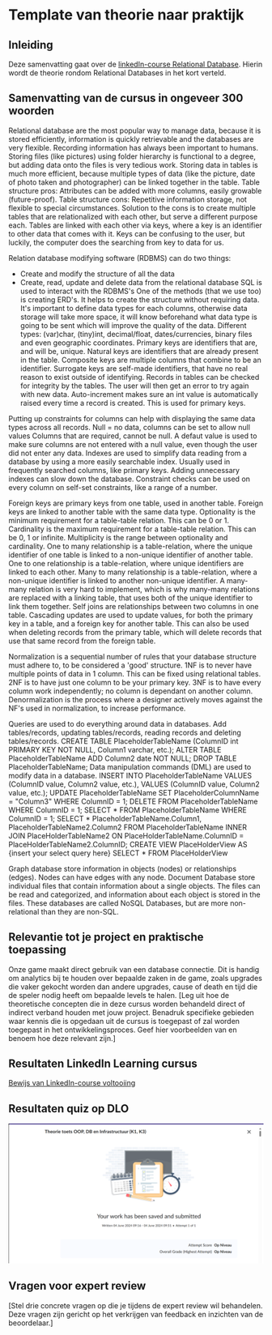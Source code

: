 # Template van theorie naar praktijk

## Inleiding

Deze samenvatting gaat over de [linkedIn-course Relational Database](https://www.linkedin.com/learning/relational-databases-essential-training/). Hierin wordt de theorie rondom Relational Databases in het kort verteld.

## Samenvatting van de cursus in ongeveer 300 woorden

Relational database are the most popular way to manage data, because it is stored efficiently, information is quickly retrievable and the databases are very flexible.
Recording information has always been important to humans.
Storing files (like pictures) using folder hierarchy is functional to a degree, but adding data onto the files is very tedious work.
Storing data in tables is much more efficient, because multiple types of data (like the picture, date of photo taken and photographer) can be linked together in the table.
Table structure pros: Attributes can be added with more columns, easily growable (future-proof).
Table structure cons: Repetitive information storage, not flexible to special circumstances.
Solution to the cons is to create multiple tables that are relationalized with each other, but serve a different purpose each.
Tables are linked with each other via keys, where a key is an identifier to other data that comes with it.
Keys can be confusing to the user, but luckily, the computer does the searching from key to data for us.

Relation database modifying software (RDBMS) can do two things:
- Create and modify the structure of all the data
- Create, read, update and delete data from the relational database
SQL is used to interact with the RDBMS's
One of the methods (that we use too) is creating ERD's. It helps to create the structure without requiring data.
It's important to define data types for each columns, otherwise data storage will take more space,
it will know beforehand what data type is going to be sent which will improve the quality of the data.
Different types: (var)char, (tiny)int, decimal/float, dates/currencies, binary files and even geographic coordinates.
Primary keys are identifiers that are, and will be, unique.
Natural keys are identifiers that are already present in the table.
Composite keys are multiple columns that combine to be an identifier.
Surrogate keys are self-made identifiers, that have no real reason to exist outside of identifying.
Records in tables can be checked for integrity by the tables. The user will then get an error to try again with new data.
Auto-increment makes sure an int value is automatically raised every time a record is created. This is used for primary keys.

Putting up constraints for columns can help with displaying the same data types across all records.
Null = no data, columns can be set to allow null values
Columns that are required, cannot be null.
A defaut value is used to make sure columns are not entered with a null value, even though the user did not enter any data.
Indexes are used to simplify data reading from a database by using a more easily searchable index.
Usually used in frequently searched columns, like primary keys.
Adding unnecessary indexes can slow down the database.
Constraint checks can be used on every column on self-set constraints, like a range of a number.

Foreign keys are primary keys from one table, used in another table.
Foreign keys are linked to another table with the same data type.
Optionality is the minimum requirement for a table-table relation. This can be 0 or 1.
Cardinality is the maximum requirement for a table-table relation. This can be 0, 1 or infinite.
Multiplicity is the range between optionality and cardinality.
One to many relationship is a table-relation, where the unique identifier of one table is linked to a non-unique identifier of another table.
One to one relationship is a table-relation, where unique identifiers are linked to each other.
Many to many relationship is a table-relation, where a non-unique identifier is linked to another non-unique identifier.
A many-many relation is very hard to implement, which is why many-many relations are replaced with a linking table, that uses both of the unique identifier to link them together.
Self joins are relationships between two columns in one table.
Cascading updates are used to update values, for both the primary key in a table, and a foreign key for another table.
This can also be used when deleting records from the primary table, which will delete records that use that same record from the foreign table.

Normalization is a sequential number of rules that your database structure must adhere to, to be considered a 'good' structure.
1NF is to never have multiple points of data in 1 column. This can be fixed using relational tables.
2NF is to have just one column to be your primary key.
3NF is to have every column work independently; no column is dependant on another column.
Denormalization is the process where a designer actively moves against the NF's used in normalization, to increase performance.

Queries are used to do everything around data in databases. Add tables/records, updating tables/records, reading records and deleting tables/records.
CREATE TABLE PlaceholderTableName (ColumnID int PRIMARY KEY NOT NULL, Column1 varchar, etc.);
ALTER TABLE PlaceholderTableName ADD Column2 date NOT NULL;
DROP TABLE PlaceholderTableName;
Data manipulation commands (DML) are used to modify data in a database.
INSERT INTO PlaceholderTableName VALUES (ColumnID value, Column2 value, etc.), VALUES (ColumnID value, Column2 value, etc.);
UPDATE PlaceholderTableName SET PlaceholderColumnName = "Column3" WHERE ColumnID = 1;
DELETE FROM PlaceholderTableName WHERE ColumnID = 1;
SELECT * FROM PlaceholderTableName WHERE ColumnID = 1;
SELECT * PlaceholderTableName.Column1, PlaceholderTableName2.Column2 FROM PlaceholderTableName INNER JOIN PlaceHolderTableName2 ON PlaceHolderTableName.ColumnID = PlaceHolderTableName2.ColumnID;
CREATE VIEW PlaceHolderView AS {insert your select query here}
SELECT * FROM PlaceHolderView

Graph database store information in objects (nodes) or relationships (edges). Nodes can have edges with any node.
Document Database store individual files that contain information about a single objects. The files can be read and categorized, and information about each object is stored in the files.
These databases are called NoSQL Databases, but are more non-relational than they are non-SQL.

## Relevantie tot je project en praktische toepassing

Onze game maakt direct gebruik van een database connectie. Dit is handig om analytics bij te houden over bepaalde zaken in de game, zoals upgrades die vaker gekocht worden dan andere upgrades, cause of death en tijd die de speler nodig heeft om bepaalde levels te halen.
[Leg uit hoe de theoretische concepten die in deze cursus worden behandeld direct of indirect verband houden met jouw project. Benadruk specifieke gebieden waar kennis die is opgedaan uit de cursus is toegepast of zal worden toegepast in het ontwikkelingsproces. Geef hier voorbeelden van en benoem hoe deze relevant zijn.]

## Resultaten LinkedIn Learning cursus

[Bewijs van LinkedIn-course voltooiing](https://www.linkedin.com/learning/me/my-library/completed?u=2132228)

## Resultaten quiz op DLO

![Bewijs van DLO quiz over K1 & K3](../LinkedInSummaries/DLOQuiz2Blok4.png)

## Vragen voor expert review

[Stel drie concrete vragen op die je tijdens de expert review wil behandelen. Deze vragen zijn gericht op het verkrijgen van feedback en inzichten van de beoordelaar.]

